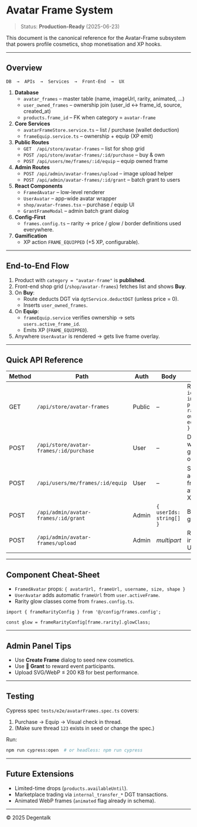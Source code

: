 # Avatar Frame System

> Status: **Production-Ready** (2025-06-23)

This document is the canonical reference for the Avatar-Frame subsystem that powers profile cosmetics, shop monetisation and XP hooks.

---

## Overview

```
DB  →  APIs  →  Services  →  Front-End  →  UX
```

1. **Database**
   * `avatar_frames` – master table (name, imageUrl, rarity, animated, …)
   * `user_owned_frames` – ownership join (user_id ↔ frame_id, source, created_at)
   * `products.frame_id` – FK when category = `avatar-frame`
2. **Core Services**
   * `avatarFrameStore.service.ts` – list / purchase (wallet deduction)
   * `frameEquip.service.ts` – ownership + equip (XP emit)
3. **Public Routes**
   * `GET  /api/store/avatar-frames` – list for shop grid
   * `POST /api/store/avatar-frames/:id/purchase` – buy & own
   * `POST /api/users/me/frames/:id/equip` – equip owned frame
4. **Admin Routes**
   * `POST /api/admin/avatar-frames/upload` – image upload helper
   * `POST /api/admin/avatar-frames/:id/grant` – batch grant to users
5. **React Components**
   * `FramedAvatar` – low-level renderer
   * `UserAvatar` – app-wide avatar wrapper
   * `shop/avatar-frames.tsx` – purchase / equip UI
   * `GrantFrameModal` – admin batch grant dialog
6. **Config-First**
   * `frames.config.ts` – rarity → price / glow / border definitions used everywhere.
7. **Gamification**
   * XP action `FRAME_EQUIPPED` (+5 XP, configurable).

---

## End-to-End Flow

1. Product with `category = "avatar-frame"` is **published**.
2. Front-end shop grid (`/shop/avatar-frames`) fetches list and shows **Buy**.
3. On **Buy**:
   * Route deducts DGT via `dgtService.deductDGT` (unless price = 0).
   * Inserts `user_owned_frames`.
4. On **Equip**:
   * `frameEquip.service` verifies ownership → sets `users.active_frame_id`.
   * Emits XP (`FRAME_EQUIPPED`).
5. Anywhere `UserAvatar` is rendered → gets live frame overlay.

---

## Quick API Reference

| Method | Path | Auth | Body | Notes |
| ------ | ---- | ---- | ---- | ----- |
| GET | `/api/store/avatar-frames` | Public | – | Returns `{ id, name, imageUrl, price, rarity, owned?, equipped? }[]` |
| POST | `/api/store/avatar-frames/:id/purchase` | User | – | Deducts wallet, grants ownership |
| POST | `/api/users/me/frames/:id/equip` | User | – | Sets active frame & awards XP |
| POST | `/api/admin/avatar-frames/:id/grant` | Admin | `{ userIds: string[] }` | Batch grant |
| POST | `/api/admin/avatar-frames/upload` | Admin | *multipart* | Returns image URL |

---

## Component Cheat-Sheet

* `FramedAvatar` props: `{ avatarUrl, frameUrl, username, size, shape }`
* `UserAvatar` adds automatic `frameUrl` from `user.activeFrame`.
* Rarity glow classes come from `frames.config.ts`.

```tsx
import { frameRarityConfig } from '@/config/frames.config';

const glow = frameRarityConfig[frame.rarity].glowClass;
```

---

## Admin Panel Tips

* Use **Create Frame** dialog to seed new cosmetics.
* Use **👥 Grant** to reward event participants.
* Upload SVG/WebP ≤ 200 KB for best performance.

---

## Testing

Cypress spec `tests/e2e/avatarFrames.spec.ts` covers:
1. Purchase → Equip → Visual check in thread.
2. (Make sure thread `123` exists in seed or change the spec.)

Run:

```bash
npm run cypress:open  # or headless: npm run cypress
```

---

## Future Extensions

* Limited-time drops (`products.availableUntil`).
* Marketplace trading via `internal_transfer_*` DGT transactions.
* Animated WebP frames (`animated` flag already in schema).

---

© 2025 Degentalk 